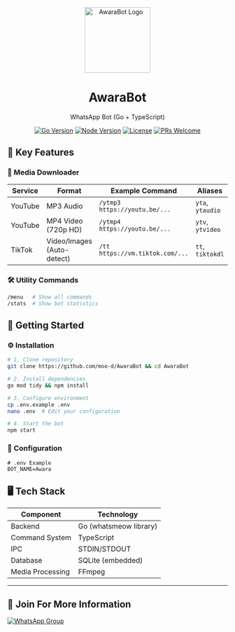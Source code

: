 <div align="center">
  <img src="https://files.catbox.moe/ugs4hj.jpg" width="150" alt="AwaraBot Logo">
  <h1>AwaraBot</h1>
  <p>WhatsApp Bot (Go + TypeScript)</p>
  
  [![Go Version](https://img.shields.io/badge/Go-1.20%2B-blue?logo=go)](https://golang.org/)
  [![Node Version](https://img.shields.io/badge/Node-18%2B-green?logo=node.js)](https://nodejs.org/)
  [![License](https://img.shields.io/badge/License-MIT-red)](LICENSE)
  [![PRs Welcome](https://img.shields.io/badge/PRs-welcome-brightgreen.svg)](https://github.com/moo-d/AwaraBot/pulls)
</div>

## 🌟 Key Features

### 🎵 Media Downloader
| Service  | Format                 | Example Command                     | Aliases          |
|----------|------------------------|-------------------------------------|------------------|
| YouTube  | MP3 Audio              | `/ytmp3 https://youtu.be/...`       | `yta`, `ytaudio` |
| YouTube  | MP4 Video (720p HD)    | `/ytmp4 https://youtu.be/...`       | `ytv`, `ytvideo` |
| TikTok   | Video/Images (Auto-detect) | `/tt https://vm.tiktok.com/...` | `tt`, `tiktokdl` |

### 🛠️ Utility Commands
```bash
/menu   # Show all commands
/stats  # Show bot statistics
```

## 🚀 Getting Started

### ⚙️ Installation
```bash
# 1. Clone repository
git clone https://github.com/moo-d/AwaraBot && cd AwaraBot

# 2. Install dependencies
go mod tidy && npm install

# 3. Configure environment
cp .env.example .env
nano .env  # Edit your configuration

# 4. Start the bot
npm start
```

### 🔧 Configuration
```env
# .env Example
BOT_NAME=Awara
```

## 🖥️ Tech Stack

| Component       | Technology               |
|-----------------|--------------------------|
| Backend         | Go (whatsmeow library)   |
| Command System  | TypeScript               |
| IPC             | STDIN/STDOUT             |
| Database        | SQLite (embedded)        |
|Media Processing	| FFmpeg                   |

---

## 📢 Join For More Information
<a href="https://chat.whatsapp.com/L1xOwYMceo64Ff8958Q1rT"> <img src="https://img.shields.io/badge/Join_Group-25D366?style=for-the-badge&logo=whatsapp&logoColor=white" alt="WhatsApp Group"> </a> </div>
